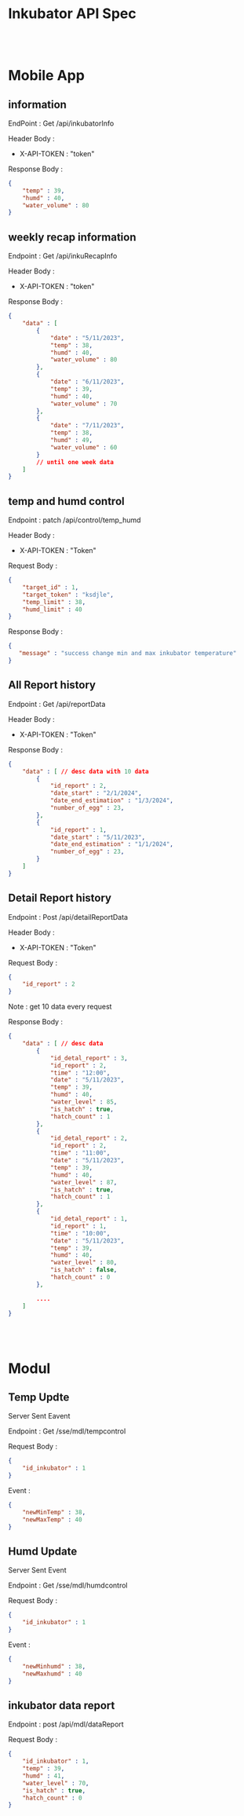 # Inkubator API Spec
<br><br>
# Mobile App


## information
EndPoint : Get /api/inkubatorInfo

Header Body :
- X-API-TOKEN : "token"

Response Body :
```json
{
    "temp" : 39,
    "humd" : 40,
    "water_volume" : 80
}
```

## weekly recap information
Endpoint : Get /api/inkuRecapInfo

Header Body : 
- X-API-TOKEN : "token"

Response Body :
```json
{
    "data" : [
        {
            "date" : "5/11/2023",
            "temp" : 38, 
            "humd" : 40,
            "water_volume" : 80
        },
        {
            "date" : "6/11/2023",
            "temp" : 39, 
            "humd" : 40,
            "water_volume" : 70
        },
        {
            "date" : "7/11/2023",
            "temp" : 38, 
            "humd" : 49,
            "water_volume" : 60
        }
        // until one week data
    ]
}
```


## temp and humd control

Endpoint : patch /api/control/temp_humd

Header Body :
- X-API-TOKEN : "Token"

Request Body :
```json
{
    "target_id" : 1,
    "target_token" : "ksdjle",
    "temp_limit" : 38,
    "humd_limit" : 40
}
```

Response Body : 
```json
{
   "message" : "success change min and max inkubator temperature"
}
```

## All Report history
Endpoint : Get /api/reportData

Header Body :
- X-API-TOKEN : "Token"

Response Body : 
```json
{
    "data" : [ // desc data with 10 data
        {
            "id_report" : 2,
            "date_start" : "2/1/2024",
            "date_end_estimation" : "1/3/2024",
            "number_of_egg" : 23,
        },
        {
            "id_report" : 1,
            "date_start" : "5/11/2023",
            "date_end_estimation" : "1/1/2024",
            "number_of_egg" : 23,
        }
    ]
}
```



## Detail Report history

Endpoint : Post /api/detailReportData

Header Body :
- X-API-TOKEN : "Token"

Request Body : 
```json
{
    "id_report" : 2
}
```

Note : get 10 data every request

Response Body : 
```json
{
    "data" : [ // desc data
        {
            "id_detal_report" : 3,
            "id_report" : 2,
            "time" : "12:00",
            "date" : "5/11/2023",
            "temp" : 39,
            "humd" : 40,
            "water_level" : 85,
            "is_hatch" : true,
            "hatch_count" : 1
        },
        {
            "id_detal_report" : 2,
            "id_report" : 2,
            "time" : "11:00",
            "date" : "5/11/2023",
            "temp" : 39,
            "humd" : 40,
            "water_level" : 87,
            "is_hatch" : true,
            "hatch_count" : 1
        },
        {
            "id_detal_report" : 1,
            "id_report" : 1,
            "time" : "10:00",
            "date" : "5/11/2023",
            "temp" : 39,
            "humd" : 40,
            "water_level" : 80,
            "is_hatch" : false,
            "hatch_count" : 0
        },

        ....
    ]
}
```

<br><br>
# Modul

## Temp Updte
Server Sent Eavent

Endpoint : Get /sse/mdl/tempcontrol

Request Body :
```json
{
    "id_inkubator" : 1
}
```

Event :
```json 
{
    "newMinTemp" : 38,
    "newMaxTemp" : 40
}
```

## Humd Update
Server Sent Event

Endpoint : Get /sse/mdl/humdcontrol

Request Body :
```json
{
    "id_inkubator" : 1
}
```

Event :
```json 
{
    "newMinhumd" : 38,
    "newMaxhumd" : 40
}
```

## inkubator data report

Endpoint : post  /api/mdl/dataReport

Request Body :
```json
{
    "id_inkubator" : 1,
    "temp" : 39,
    "humd" : 41,
    "water_level" : 70, 
    "is_hatch" : true,
    "hatch_count" : 0
}
```